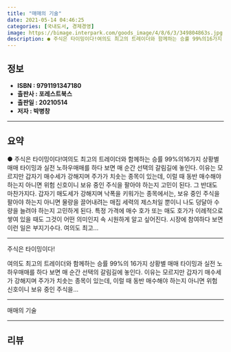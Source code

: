 ```yaml
---
title: "매매의 기술"
date: 2021-05-14 04:46:25
categories: [국내도서, 경제경영]
image: https://bimage.interpark.com/goods_image/4/8/6/3/349804863s.jpg
description: ● 주식은 타이밍이다!여의도 최고의 트레이더와 함께하는 승률 99%의16가지 상황별 매매 타이밍과 실전 노하우매매를 하다 보면 매 순간 선택의 갈림길에 놓인다. 이유는 모르지만 갑자기 매수세가 강해지며 주가가 치솟는 종목이 있는데, 이럴 때 동반 매수해야 하는지 아니면 위험 신호이니
---
```


## **정보**

- **ISBN : 9791191347180**
- **출판사 : 포레스트북스**
- **출판일 : 20210514**
- **저자 : 박병창**

------



## **요약**

●  주식은 타이밍이다!여의도 최고의 트레이더와 함께하는 승률 99%의16가지 상황별 매매 타이밍과 실전 노하우매매를 하다 보면 매 순간 선택의 갈림길에 놓인다. 이유는 모르지만 갑자기 매수세가 강해지며 주가가 치솟는 종목이 있는데, 이럴 때 동반 매수해야 하는지 아니면 위험 신호이니 보유 중인 주식을 팔아야 하는지 고민이 된다. 그 반대도 마찬가지다. 갑자기 매도세가 강해지며 낙폭을 키워가는 종목에서는, 보유 중인 주식을 팔아야 하는지 아니면 물량을 끌어내려는 매집 세력의 제스처일 뿐이니 나도 덩달아 수량을 늘려야 하는지 고민하게 된다. 특정 가격에 매수 호가 또는 매도 호가가 이례적으로 쌓여 있을 때도 그것이 어떤 의미인지 속 시원하게 알고 싶어진다. 시장에 참여하다 보면 이런 일은 부지기수다. 여의도 최고...

------

주식은 타이밍이다!

여의도 최고의 트레이더와 함께하는 승률 99%의
16가지 상황별 매매 타이밍과 실전 노하우매매를 하다 보면 매 순간 선택의 갈림길에 놓인다. 이유는 모르지만 갑자기 매수세가 강해지며 주가가 치솟는 종목이 있는데, 이럴 때 동반 매수해야 하는지 아니면 위험 신호이니 보유 중인 주식을... 

------


매매의 기술 

------


## **리뷰** 

